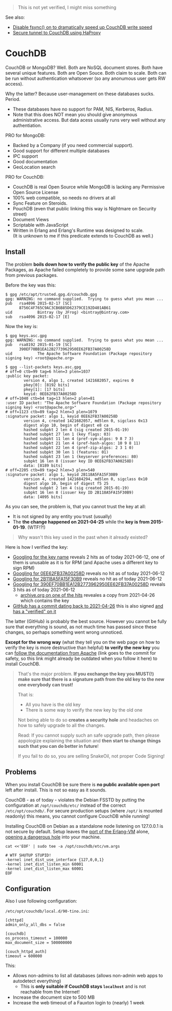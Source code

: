 > This is not yet verified, I might miss something

See also:

- [Disable fsync() on to dramatically speed up CouchDB write speed](stap.md)
- [Secure tunnel to CouchDB using HaProxy](haproxy.md)

# CouchDB

CouchDB or MongoDB?  Well.  Both are NoSQL document stores.
Both have several unique features.  Both are Open Souce.
Both claim to scale.  Both can be run without authentication whatsoever (so any anonumous user gets RW access).

Why the latter?  Because user-management on these databases sucks.  Period.

- These databases have no support for PAM, NIS, Kerberos, Radius.
- Note that this does NOT mean you should give anonymous administrative access.  But data acess usually runs very well without any authentiation.

PRO for MongoDB:

- Backed by a Company (if you need commercial support).
- Good support for different multiple databases
- IPC support
- Good documentation
- GeoLocation search

PRO for CouchDB:

- CouchDB is real Open Source while MongoDB is lacking any Permissive Open Source License
- 100% web compatible, so needs no drivers at all
- Sync Feature on Steroids.
- PouchDB (even that public linking this way is Nightmare on Security street)
- Document Views
- Scriptable with JavaScript
- Written in Erlang and Erlang's Runtime was designed to scale.  
  (It is unknown to me if this predicate extends to CouchDB as well.)

## Install

The problem **boils down how to verify the public key** of the Apache Packages, as Apache failed completely to provide some sane upgrade path from previous packages.

Before the key was this:

```
$ gpg /etc/apt/trusted.gpg.d/couchdb.gpg
gpg: WARNING: no command supplied.  Trying to guess what you mean ...
pub   rsa4096 2015-02-17 [SC]
      8756C4F765C9AC3CB6B85D62379CE192D401AB61
uid           Bintray (by JFrog) <bintray@bintray.com>
sub   rsa4096 2015-02-17 [E]
```

Now the key is:

```
$ gpg keys.asc.gpg 
gpg: WARNING: no command supplied.  Trying to guess what you mean ...
pub   rsa8192 2015-01-19 [SC]
      390EF70BB1EA12B2773962950EE62FB37A00258D
uid           The Apache Software Foundation (Package repository signing key) <root@apache.org>

$ gpg --list-packets keys.asc.gpg
# off=0 ctb=99 tag=6 hlen=3 plen=1037
:public key packet:
        version 4, algo 1, created 1421682057, expires 0
        pkey[0]: [8192 bits]
        pkey[1]: [17 bits]
        keyid: 0EE62FB37A00258D
# off=1040 ctb=b4 tag=13 hlen=2 plen=81
:user ID packet: "The Apache Software Foundation (Package repository signing key) <root@apache.org>"
# off=1123 ctb=89 tag=2 hlen=3 plen=1079
:signature packet: algo 1, keyid 0EE62FB37A00258D
        version 4, created 1421682057, md5len 0, sigclass 0x13
        digest algo 10, begin of digest e8 ca
        hashed subpkt 2 len 4 (sig created 2015-01-19)
        hashed subpkt 27 len 1 (key flags: 03)
        hashed subpkt 11 len 4 (pref-sym-algos: 9 8 7 3)
        hashed subpkt 21 len 4 (pref-hash-algos: 10 9 8 11)
        hashed subpkt 22 len 4 (pref-zip-algos: 2 3 1 0)
        hashed subpkt 30 len 1 (features: 01)
        hashed subpkt 23 len 1 (keyserver preferences: 80)
        subpkt 16 len 8 (issuer key ID 0EE62FB37A00258D)
        data: [8189 bits]
# off=2205 ctb=89 tag=2 hlen=3 plen=540
:signature packet: algo 1, keyid 2B118A5FA15F30B9
        version 4, created 1421684294, md5len 0, sigclass 0x10
        digest algo 10, begin of digest f5 25
        hashed subpkt 2 len 4 (sig created 2015-01-19)
        subpkt 16 len 8 (issuer key ID 2B118A5FA15F30B9)
        data: [4095 bits]
```

As you can see, the problem is, that you cannot trust the key at all:

- It is not signed by any entity you trust (usually)
- The **the change happened on 2021-04-25** while the **key is from 2015-01-19**.  (WTF!?!)

> Why wasn't this key used in the past when it already existed?

Here is how I verified the key:

- [Googling for the key name](https://startpage.com/sp/search?q=%22The%20Apache%20Software%20Foundation%20%28Package%20repository%20signing%20key%29%20%3Croot@apache.org%3E%22) reveals 2 hits as of today 2021-06-12, one of them is unusable as it is for RPM (and Apache uses a different key to sign RPM)
- [Googling for 0EE62FB37A00258D](https://startpage.com/sp/search?q=0EE62FB37A00258D) reveals no hit as of today 2021-06-12
- [Googling for 2B118A5FA15F30B9](https://startpage.com/sp/search?q=2B118A5FA15F30B9) reveals no hit as of today 2021-06-12
- [Googling for 390EF70BB1EA12B2773962950EE62FB37A00258D](https://startpage.com/sp/search?q=390EF70BB1EA12B2773962950EE62FB37A00258D) reveals 3 hits as of today 2021-06-12
  - [archive.org on one of the hits](https://web.archive.org/web/20210426040237/https://docs.couchdb.org/en/stable/install/unix.html) reveales a copy from 2021-04-26 which contains the key
- [GitHub has a commit dating back to 2021-04-26](https://github.com/apache/couchdb-documentation/blob/3e7273dca604a225d8c74ee21514327f56425405/src/install/unix.rst#enabling-the-apache-couchdb-package-repository) this is also signed [and has a "verified" on it](https://github.com/apache/couchdb-documentation/commit/3e7273dca604a225d8c74ee21514327f56425405)

The latter (GitHub) is probably the best source.  However you cannot be fully sure that everything is sound, as not much time has passed since these changes, so perhaps something went wrong unnoticed.

**Except for the wrong way** (what they tell you on the web page on how to verify the key is more destructive than helpful) **to verify the new key** you can [follow the documentation from Apache](https://github.com/apache/couchdb-documentation/blob/3e7273dca604a225d8c74ee21514327f56425405/src/install/unix.rst#enabling-the-apache-couchdb-package-repository) (link goes to the commit for safety, so this link might already be outdated when you follow it here) to install CouchDB.

> That's the major problem.  **If you exchange the key you MUST(!) make sure that there is a signature path from the old key to the new one everybody can trust!**
>
> That is:
> - All you have is the old key
> - There is some way to verify the new key by the old one
>
> Not being able to do so **creates a security hole** and headaches on how to safely upgrade to all the changes.
>
> Read:  If you cannot supply such an safe upgrade path, then please appologize explaining the situation
> and **then start to change things such that you can do better in future**!
>
> If you fail to do so, you are selling SnakeOil, not proper Code Signing!


## Problems

When you install CouchDB be sure there is **no public available open port** left after install.
This is not so easy as it sounds.

CouchDB - as of today - violates the Debian FSSTD by putting the configuration at `/opt/couchdb/etc/`
instead of the correct `/etc/opt/couchdb/`.  For secure production setups
(where `/opt/` is mounted readonly) this means, you cannot configure CouchDB while running!

Installing CouchDB on Debian as a standalone node listening on 127.0.0.1 is not secure by default.
Setup leaves the [port of the Erlang-VM](https://github.com/apache/couchdb/issues/2306) alone,
[opening a dangerous hole](https://erlang.org/doc/reference_manual/distributed.html) into your machine.

```
cat <<'EOF' | sudo tee -a /opt/couchdb/etc/vm.args

# WTF SHUTUP STUPID!
-kernel inet_dist_use_interface {127,0,0,1}
-kernel inet_dist_listen_min 60001
-kernel inet_dist_listen_max 60001
EOF
```


## Configuration

Also I use following configuration:

`/etc/opt/couchdb/local.d/90-tino.ini`:
```
[chttpd]
admin_only_all_dbs = false

[couchdb]
os_process_timeout = 100000
max_document_size = 500000000

[couch_httpd_auth]
timeout = 600000
```

This:

- Allows non-admins to list all databases (allows non-admin web apps to autodetect everything)
  - This is **only suitable if CouchDB stays `localhost`** and is not reachable from the Internet!
- Increase the document size to 500 MB
- Increase the web timeout of a Fauxton login to (nearly) 1 week
